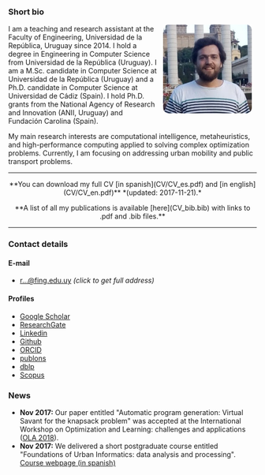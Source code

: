 ### Short bio
<img align="right" src=img/profile_rounded.png hspace="10" alt="profile picture" width="180" height="180">
I am a teaching and research assistant at the Faculty of Engineering, Universidad de la República, Uruguay since 2014. I hold a degree in Engineering in Computer Science from Universidad de la República (Uruguay). I am a M.Sc. candidate in Computer Science at Universidad de la República (Uruguay) and a Ph.D. candidate in Computer Science at Universidad de Cádiz (Spain). I hold Ph.D. grants from the National Agency of Research and Innovation (ANII, Uruguay) and Fundación Carolina (Spain). 

My main research interests are computational intelligence, metaheuristics, and high-performance computing applied to solving complex optimization problems. Currently, I am focusing on addressing urban mobility and public transport problems.


---

<p style="text-align: center;">
**You can download my full CV [in spanish](CV/CV_es.pdf) and [in english](CV/CV_en.pdf)** *(updated: 2017-11-21).*
</p>

<p style="text-align: center;">
**A list of all my publications is available [here](CV_bib.bib) with links to .pdf and .bib files.**
</p>

---

### Contact details

#### E-mail
* <a href="http://www.google.com/recaptcha/mailhide/d?k=01GALoibDDie200X27ckZtyw==&amp;c=MVk_ZxE_78zF0o3vkubMWuAGQN3MC1HVoTGUk7ZXPjk=" onclick="window.open('http://www.google.com/recaptcha/mailhide/d?k\x3d01GALoibDDie200X27ckZtyw\x3d\x3d\x26c\x3dMVk_ZxE_78zF0o3vkubMWuAGQN3MC1HVoTGUk7ZXPjk\x3d', '', 'toolbar=0,scrollbars=0,location=0,statusbar=0,menubar=0,resizable=0,width=500,height=300'); return false;" title="Reveal this e-mail address">r...@fing.edu.uy</a> *(click to get full address)*

#### Profiles
* [Google Scholar](https://scholar.google.com/citations?user=QE-Y_58AAAAJ)
* [ResearchGate](https://www.researchgate.net/profile/Renzo_Massobrio)
* [Linkedin](https://www.linkedin.com/in/renzomassobrio/)
* [Github](https://github.com/renzomassobrio)
* [ORCID](https://orcid.org/0000-0002-0040-3681)
* [publons](https://publons.com/author/1337062)
* [dblp](http://dblp.uni-trier.de/pers/hd/m/Massobrio:Renzo)
* [Scopus](https://www.scopus.com/authid/detail.uri?authorId=56454289900)

### News
* **Nov 2017:** Our paper entitled "Automatic program generation: Virtual Savant for the knapsack problem" was accepted at the International Workshop on Optimization and Learning: challenges and applications ([OLA 2018](https://ola2018.sciencesconf.org/resource/page/id/5)).
* **Nov 2017:** We delivered a short postgraduate course entitled "Foundations of Urban Informatics: data analysis and processing". [Course webpage (in spanish)](https://eva.fing.edu.uy/course/view.php?id=1108)
